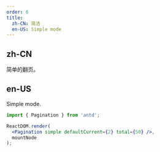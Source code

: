 ```yaml
---
order: 6
title:
  zh-CN: 简洁
  en-US: Simple mode
---
```


## zh-CN

简单的翻页。

## en-US

Simple mode.

````jsx
import { Pagination } from 'antd';

ReactDOM.render(
  <Pagination simple defaultCurrent={2} total={50} />,
  mountNode
);
````
